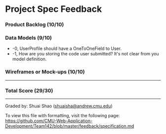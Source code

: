 Project Spec Feedback
=====================

### Product Backlog (10/10)

### Data Models (9/10)
 * -0, UserProfile should have a OneToOneField to User.
 * -1, How are you storing the code user submitted? It's not clear from you model definition.

### Wireframes or Mock-ups (10/10)

---

### Total Score (29/30)

---

Graded by: Shuai Shao (shuaisha@andrew.cmu.edu)

To view this file with formatting, visit the following page: https://github.com/CMU-Web-Application-Development/Team142/blob/master/feedback/specification.md
